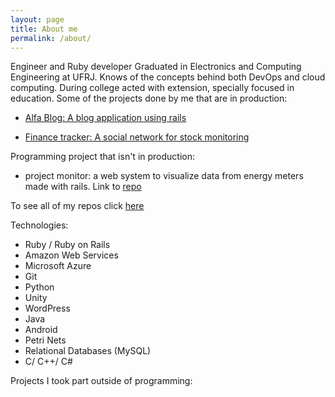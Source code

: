 ```yaml
---
layout: page
title: About me
permalink: /about/
---
```


Engineer and Ruby developer Graduated in Electronics and Computing Engineering at UFRJ.
Knows of the concepts behind both DevOps and cloud computing.
During college acted with extension, specially focused in education.
Some of the projects done by me that are in production:

- <a href= "https://alfa-blog-rpmx.herokuapp.com"> Alfa Blog: A blog application using rails </a>

- <a href = "https://finance-tracker-rpmx.herokuapp.com"> Finance tracker: A social network for stock monitoring</a>

Programming project that isn't in production:

- project monitor: a web system to visualize data from energy meters made with rails. Link to <a href= "https://github.com/RafaelPrallon/rails_pf_sqlite"> repo </a>

To see all of my repos click <a href= "https://github.com/RafaelPrallon"> here </a>

Technologies:
  - Ruby / Ruby on Rails
  - Amazon Web Services
  - Microsoft Azure
  - Git
  - Python
  - Unity
  - WordPress
  - Java 
  - Android
  - Petri Nets
  - Relational Databases (MySQL)
  - C/ C++/ C#

Projects I took part outside of programming:
